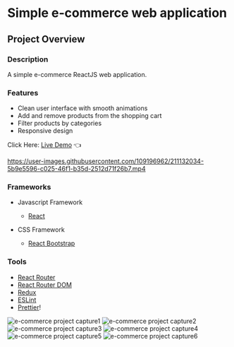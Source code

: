 # Simple e-commerce web application

## Project Overview

### Description

A simple e-commerce ReactJS web application.

### Features

- Clean user interface with smooth animations
- Add and remove products from the shopping cart
- Filter products by categories
- Responsive design

Click Here: [Live Demo](https://swhag.github.io/React-E-Commerce-App/) :point_left:


https://user-images.githubusercontent.com/109196962/211132034-5b9e5596-c025-46f1-b35d-2512d71f26b7.mp4


### Frameworks

- Javascript Framework

  - [React](https://reactjs.org/)

- CSS Framework
  - [React Bootstrap](https://react-bootstrap.github.io/)

### Tools

- [React Router](https://reactrouter.com/)
- [React Router DOM](https://reactrouter.com/)
- [Redux](https://redux.js.org/)
- [ESLint](https://eslint.org/)
- [Prettier](https://prettier.io/)!


![e-commerce project capture1](https://user-images.githubusercontent.com/109196962/211132167-84e6bc04-2aa8-4fd9-923f-42868ae3ece2.PNG)
![e-commerce project capture2](https://user-images.githubusercontent.com/109196962/211132172-c661598e-100a-42c1-86af-98b964062abd.PNG)
![e-commerce project capture3](https://user-images.githubusercontent.com/109196962/211132173-53fce92c-d791-4cf5-88b4-a726ed210870.PNG)
![e-commerce project capture4](https://user-images.githubusercontent.com/109196962/211132178-67aa9d0c-5403-4c5c-82b7-a4e91fc7884d.PNG)
![e-commerce project capture5](https://user-images.githubusercontent.com/109196962/211132181-6980202d-72e7-4cac-8e2a-6077fe4b6502.PNG)
![e-commerce project capture6](https://user-images.githubusercontent.com/109196962/211132184-faeb4125-31ea-4b34-9049-f0ab28401e36.PNG)
